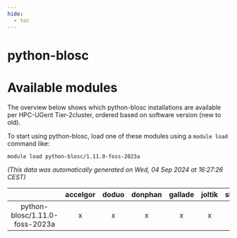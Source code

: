 ```yaml
---
hide:
  - toc
---
```


python-blosc
============

# Available modules


The overview below shows which python-blosc installations are available per HPC-UGent Tier-2cluster, ordered based on software version (new to old).

To start using python-blosc, load one of these modules using a `module load` command like:

```shell
module load python-blosc/1.11.0-foss-2023a
```

*(This data was automatically generated on Wed, 04 Sep 2024 at 16:27:26 CEST)*  

| |accelgor|doduo|donphan|gallade|joltik|shinx|skitty|
| :---: | :---: | :---: | :---: | :---: | :---: | :---: | :---: |
|python-blosc/1.11.0-foss-2023a|x|x|x|x|x|x|x|
